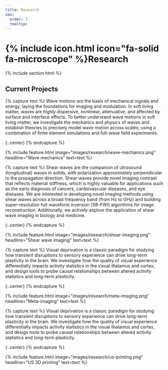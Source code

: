 ```yaml
---
title: Research
nav:
  order: 1
  tooltip: 
---
```


# {% include icon.html icon="fa-solid fa-microscope" %}Research

{% include section.html %}

## Current Projects

{% capture text %}
Wave motions are the basis of mechanical signals and energy, laying the foundations for imaging and modulation. In soft living matter, waves are highly dispersive, nonlinear, attenuative, and affected by surface and interface effects. To better understand wave motions in soft living matter, we investigate the mechanics and physics of waves and establish theories to precisely model wave motion across scales, using a combination of finite element simulations and full-wave field experiments.

{:.center}
{% endcapture %}

{%
  include feature.html
  image="images/research/wave-mechanics.png"
  headline="Wave mechanics"
  text=text
%}

{% capture text %}
Shear waves are the companion of ultrasound (longitudinal) waves in solids, with polarization approximately perpendicular to the propagation direction. Shear waves provide novel imaging contrast that reflects material stiffness, which is highly valuable for applications such as the early diagnosis of cancers, cardiovascular diseases, and eye diseases. We are interested in developing novel imaging methods using shear waves across a broad frequency band (from Hz to GHz) and building super-resolution full-waveform inversion (SR-FWI) algorithms for image reconstruction. Additionally, we actively explore the application of shear wave imaging in biology and medicine.

{:.center}
{% endcapture %}

{%
  include feature.html
  image="images/research/shear-imaging.png"
  headline="Shear wave imaging"
  text=text
%}

{% capture text %}
Visual deprivation is a classic paradigm for studying how transient disruptions to sensory experience can drive long-term plasticity in the brain.  We investigate how the quality of visual experience differentially impacts activity statistics in the visual thalamus and cortex, and design tools to probe causal relationships between altered activity statistics and long-term plasticity.


{:.center}
{% endcapture %}

{%
  include feature.html
  image="images/research/meta-imaging.png"
  headline="Meta-imaging"
  text=text
%}

{% capture text %}
Visual deprivation is a classic paradigm for studying how transient disruptions to sensory experience can drive long-term plasticity in the brain.  We investigate how the quality of visual experience differentially impacts activity statistics in the visual thalamus and cortex, and design tools to probe causal relationships between altered activity statistics and long-term plasticity.


{:.center}
{% endcapture %}

{%
  include feature.html
  image="images/research/us-printing.png"
  headline="US 3D printing"
  text=text
%}

